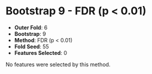 # Bootstrap 9 - FDR (p < 0.01)

- **Outer Fold**: 6
- **Bootstrap**: 9
- **Method**: FDR (p < 0.01)
- **Fold Seed**: 55
- **Features Selected**: 0

No features were selected by this method.
